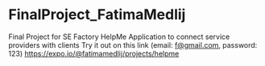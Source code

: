 # FinalProject_FatimaMedlij
Final Project for SE Factory
HelpMe Application to connect service providers with clients
Try it out on this link (email: f@gmail.com, password: 123)
https://expo.io/@fatimamedlij/projects/helpme
